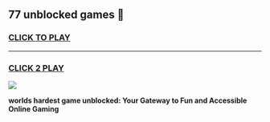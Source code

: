 
## 77 unblocked games 👋
<h3>
<a href="https://premium.freeplayer.one?title=77_unblocked_games&ref=13F">CLICK TO PLAY</a></h3>
<hr>

<h3>
<a href="https://premium.freeplayer.one?title=77_unblocked_games&ref=13F">CLICK 2 PLAY</a>
  
</h3>

<a href="https://premium.freeplayer.one?title=77_unblocked_games&ref=12F/"><img src="https://clearcache.store/games.png"></a>


**worlds hardest game unblocked: Your Gateway to Fun and Accessible Online Gaming**

